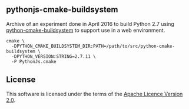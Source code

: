 pythonjs-cmake-buildsystem
--------------------------

Archive of an experiment done in April 2016 to build Python 2.7 using [python-cmake-buildsystem][] to support use in a web environment.

```
cmake \
  -DPYTHON_CMAKE_BUILDSYSTEM_DIR:PATH=/path/to/src/python-cmake-buildsystem \
  -DPYTHON_VERSION:STRING=2.7.11 \
  -P PythonJs.cmake
```

[python-cmake-buildsystem]: https://github.com/python-cmake-buildsystem/python-cmake-buildsystem

## License

This software is licensed under the terms of the [Apache Licence Version 2.0](LICENSE_Apache_20).
